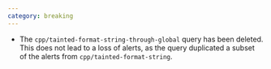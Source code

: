 ```yaml
---
category: breaking
---
```

* The `cpp/tainted-format-string-through-global` query has been deleted. This does not lead to a loss of alerts, as the query duplicated a subset of the alerts from `cpp/tainted-format-string`.
